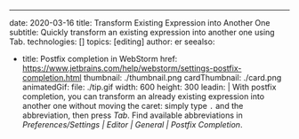 ---
date: 2020-03-16 title: Transform Existing Expression into Another One subtitle: Quickly transform an existing expression into another one using Tab. technologies: [] topics: [editing] author: er seealso:
- title: Postfix completion in WebStorm href: https://www.jetbrains.com/help/webstorm/settings-postfix-completion.html thumbnail: ./thumbnail.png cardThumbnail: ./card.png animatedGif: file: ./tip.gif width: 600 height: 300 leadin: | With postfix completion, you can transform an already existing expression into another one without moving the caret: simply type `.` and the abbreviation, then press *Tab*. Find available abbreviations in *Preferences/Settings | Editor | General | Postfix Completion*.
